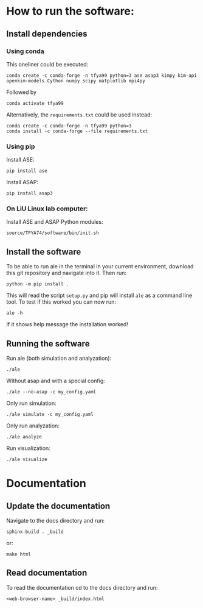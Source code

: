 # How to run the software:

## Install dependencies

### Using conda
This oneliner could be executed:
```
conda create -c conda-forge -n tfya99 python=3 ase asap3 kimpy kim-api openkim-models Cython numpy scipy matplotlib mpi4py
```
Followed by
```
conda activate tfya99
```

Alternatively, the `requirements.txt` could be used instead:
```
conda create -c conda-forge -n tfya99 python=3
conda install -c conda-forge --file requirements.txt
```
### Using pip
Install ASE:
```
pip install ase
```

Install ASAP:
```
pip install asap3
```


### On LiU Linux lab computer:

Install ASE and ASAP Python modules:
```
source/TFYA74/software/bin/init.sh
```

## Install the software
To be able to run ale in the terminal in your current environment, download this git repository and navigate into it. Then run:
```
python -m pip install .
```

This will read the script `setup.py` and pip will install `ale` as a command line tool. To test if this worked you can now run:
```
ale -h
```

If it shows help message the installation worked!

## Running the software
Run ale (both simulation and analyzation):
```
./ale
```

Without asap and with a special config:
```
./ale --no-asap -c my_config.yaml
```

Only run simulation:
```
./ale simulate -c my_config.yaml
```

Only run analyzation:
```
./ale analyze
```

Run visualization:
```
./ale visualize
```

# Documentation

## Update the documentation
Navigate to the docs directory and run:
```
sphinx-build . _build
```
or:
```
make html
```


## Read documentation
To read the documentation cd to the docs directory and run:
```
<web-browser-name> _build/index.html
```

